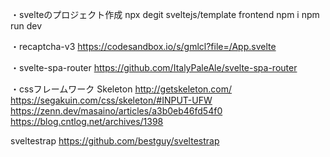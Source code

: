 ・svelteのプロジェクト作成
npx degit sveltejs/template frontend
npm i
npm run dev

・recaptcha-v3
https://codesandbox.io/s/gmlcl?file=/App.svelte

・svelte-spa-router
https://github.com/ItalyPaleAle/svelte-spa-router

・cssフレームワーク
Skeleton
http://getskeleton.com/
https://segakuin.com/css/skeleton/#INPUT-UFW
https://zenn.dev/masaino/articles/a3b0eb46fd54f0
https://blog.cntlog.net/archives/1398

sveltestrap
https://github.com/bestguy/sveltestrap

